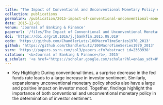 ```yaml
---
title: "The Impact of Conventional and Unconventional Monetary Policy on Investor Sentiment"
collection: publications
permalink: /publication/2015-impact-of-conventional-unconventional-monetary-policy-investor-sentiment
date: 2015-12-01
venue: 'Journal of Banking & Finance'
paperurl: '/files/The Impact of Conventional and Unconventional Monetary Policy on Investor Sentiment.pdf'
doi: 'https://doi.org/10.1016/j.jbankfin.2015.08.019'
code: 'https://github.com/ChandlerLutz/106MacroTimeSeries1970_2013'
github: 'https://github.com/ChandlerLutz/106MacroTimeSeries1970_2013'
ssrn: 'https://papers.ssrn.com/sol3/papers.cfm?abstract_id=2363938'
citation: '<b>Journal of Banking & Finance</b>, 2015' 
g_scholar: '<a href="https://scholar.google.com/scholar?hl=en&as_sdt=0%2C5&q=%22The+Impact+of+Conventional+and+Unconventional+Monetary+Policy+on+Investor+Sentiment%22&btnG=#d=gs_cit&u=%2Fscholar%3Fq%3Dinfo%3AzO-piuzuh68J%3Ascholar.google.com%2F%26output%3Dcite%26scirp%3D0%26hl%3Den">Citation</a>'
---
```


* Key Highlight: During conventional times, a surprise decrease in the fed funds rate leads to a large increase in investor sentiment. Similarly, expansionary unconventional monetary policy shocks also have a large and positive impact on investor mood. Together, findings highlight the importance of both conventional and unconventional monetary policy in the determination of investor sentiment.
